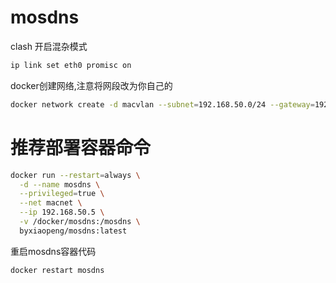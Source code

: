 # mosdns

clash
开启混杂模式
``` sh
ip link set eth0 promisc on
```
docker创建网络,注意将网段改为你自己的
``` sh
docker network create -d macvlan --subnet=192.168.50.0/24 --gateway=192.168.50.1 -o parent=eth0 macnet
```
# 推荐部署容器命令
``` sh
docker run --restart=always \
  -d --name mosdns \
  --privileged=true \
  --net macnet \
  --ip 192.168.50.5 \
  -v /docker/mosdns:/mosdns \
  byxiaopeng/mosdns:latest
```

重启mosdns容器代码
``` sh
docker restart mosdns
```
